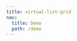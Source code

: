 ```yaml
---
title: virtual-list-grid
nav:
  title: Demo
  path: /demo
---
```


<code src="../examples/virtual-list-grid.tsx"></code>
